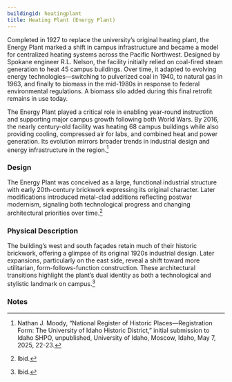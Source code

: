 ```yaml
---
buildingid: heatingplant
title: Heating Plant (Energy Plant)
---
```


Completed in 1927 to replace the university’s original heating plant, the Energy Plant marked a shift in campus infrastructure and became a model for centralized heating systems across the Pacific Northwest. Designed by Spokane engineer R.L. Nelson, the facility initially relied on coal-fired steam generation to heat 45 campus buildings. Over time, it adapted to evolving energy technologies—switching to pulverized coal in 1940, to natural gas in 1963, and finally to biomass in the mid-1980s in response to federal environmental regulations. A biomass silo added during this final retrofit remains in use today.

The Energy Plant played a critical role in enabling year-round instruction and supporting major campus growth following both World Wars. By 2016, the nearly century-old facility was heating 68 campus buildings while also providing cooling, compressed air for labs, and combined heat and power generation. Its evolution mirrors broader trends in industrial design and energy infrastructure in the region.[^1]

### Design

The Energy Plant was conceived as a large, functional industrial structure with early 20th-century brickwork expressing its original character. Later modifications introduced metal-clad additions reflecting postwar modernism, signaling both technological progress and changing architectural priorities over time.[^2]

### Physical Description

The building’s west and south façades retain much of their historic brickwork, offering a glimpse of its original 1920s industrial design. Later expansions, particularly on the east side, reveal a shift toward more utilitarian, form-follows-function construction. These architectural transitions highlight the plant’s dual identity as both a technological and stylistic landmark on campus.[^3]
 
### Notes

[^1]: Nathan J. Moody, “National Register of Historic Places—Registration Form: The University of Idaho Historic District,” initial submission to Idaho SHPO, unpublished, University of Idaho, Moscow, Idaho, May 7, 2025, 22-23. 
[^2]: Ibid. 
[^3]: Ibid. 
